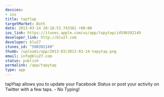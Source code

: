```yaml
--- 
devices: 
- ios
title: tapYtap
targetMarket: Both
date: 2013-03-14 20:18:53.743381 +00:00
ios_link: https://itunes.apple.com/us/app/tapytap/id590392149
developer_link: http://blu27.com
developer: blu27
itunes_id: "590392149"
thumb: /uploads/app/2013-03/2013-03-14-tapytap.png
email: info@blu27.com
status: publish
permalink: /app/tapytap
type: app
---
```


tapYtap allows you to update your Facebook Status or post your activity on Twitter with a few taps. - No Typing!
